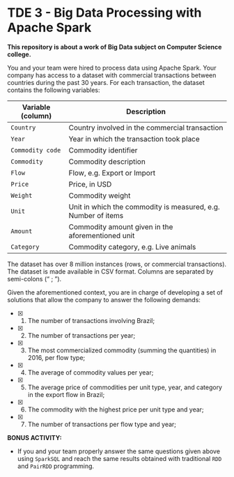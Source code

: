 # TDE 3 - Big Data Processing with Apache Spark

**This repository is about a work of Big Data subject on Computer Science college.**

You and your team were hired to process data using Apache Spark. Your company has access to a dataset with commercial transactions between countries during the past 30 years. For each transaction,
the dataset contains the following variables:

| Variable (column)    |Description    |
| ---------------------|---------------| 
| `Country`              | Country involved in the commercial transaction | 
| `Year`                 | Year in which the transaction took place      |  
| `Commodity code`       | Commodity identifier      | 
| `Commodity`| Commodity description |
| `Flow` | Flow, e.g. Export or Import |
| `Price` | Price, in USD |
| `Weight` | Commodity weight |
| `Unit` | Unit in which the commodity is measured, e.g. Number of items |
| `Amount` | Commodity amount given in the aforementioned unit |
| `Category` | Commodity category, e.g. Live animals |

The dataset has over 8 million instances (rows, or commercial transactions). The dataset is made available in CSV format. Columns are separated by semi-colons (“ ; ”).

Given the aforementioned context, you are in charge of developing a set of solutions that allow
the company to answer the following demands:
- [X] 1) The number of transactions involving Brazil;
- [X] 2) The number of transactions per year;
- [X] 3) The most commercialized commodity (summing the quantities) in 2016, per flow type;
- [X] 4) The average of commodity values per year;
- [X] 5) The average price of commodities per unit type, year, and category in the export flow in
Brazil;
- [X] 6) The commodity with the highest price per unit type and year;
- [X] 7) The number of transactions per flow type and year;

**BONUS ACTIVITY:**
- If you and your team properly answer the same questions given above using `SparkSQL` and reach
the same results obtained with traditional `RDD` and `PairRDD` programming.
